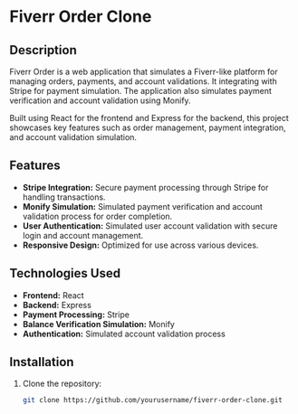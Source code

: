 # Fiverr Order Clone

## Description

Fiverr Order is a web application that simulates a Fiverr-like platform for managing orders, payments, and account validations. It integrating with Stripe for payment simulation. The application also simulates payment verification and account validation using Monify.

Built using React for the frontend and Express for the backend, this project showcases key features such as order management, payment integration, and account validation simulation.

## Features

- **Stripe Integration:** Secure payment processing through Stripe for handling transactions.
- **Monify Simulation:** Simulated payment verification and account validation process for order completion.
- **User Authentication:** Simulated user account validation with secure login and account management.
- **Responsive Design:** Optimized for use across various devices.

## Technologies Used

- **Frontend:** React
- **Backend:** Express
- **Payment Processing:** Stripe
- **Balance Verification Simulation:** Monify
- **Authentication:** Simulated account validation process

## Installation

1. Clone the repository:
   ```bash
   git clone https://github.com/yourusername/fiverr-order-clone.git
